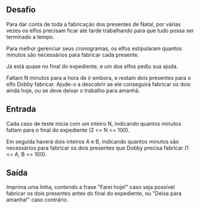 ## Desafio

Para dar conta de toda a fabricação dos presentes de Natal, por várias
vezes os elfos precisam ficar até tarde trabalhando para que tudo possa ser
terminado a tempo.

Para melhor gerenciar seus cronogramas, os elfos estipularam quantos minutos
são necessários para fabricar cada presente.

Já está quase no final do expediente, e um dos elfos pediu sua ajuda.

Faltam N minutos para a hora de ir embora, e restam dois presentes para o elfo
Dobby fabricar. Ajude-o a descobrir se ele conseguirá fabricar os dois ainda
hoje, ou se deve deixar o trabalho para amanhã.


## Entrada

Cada caso de teste inicia com um inteiro N, indicando quantos minutos faltam
para o final do expediente (2 <= N <= 100).

Em seguida haverá dois inteiros A e B, indicando quantos minutos são
necessários para fabricar os dois presentes que Dobby precisa fabricar
(1 <= A, B <= 100).

## Saída

Imprima uma linha, contendo a frase "Farei hoje!" caso seja possível fabricar
os dois presentes antes do final do expediente, ou "Deixa para amanha!" caso
contrário. 
